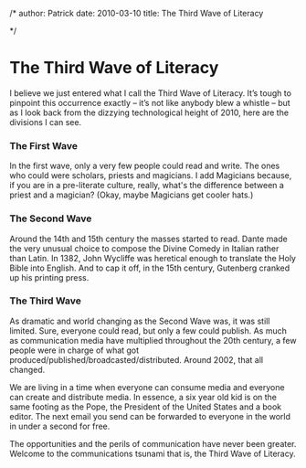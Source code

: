 /*
author: Patrick
date: 2010-03-10
title: The Third Wave of Literacy

*/


# The Third Wave of Literacy


I believe we just entered what I call the Third Wave of Literacy. It’s tough to pinpoint this occurrence exactly – it’s not like anybody blew a whistle – but as I look back from the dizzying technological height of 2010, here are the divisions I can see.

### The First Wave

In the first wave, only a very few people could read and write. The ones who could were scholars, priests and magicians. I add Magicians because, if you are in a pre-literate culture, really, what's the difference between a priest and a magician? (Okay, maybe Magicians get cooler hats.)

### The Second Wave

Around the 14th and 15th century the masses started to read. Dante made the very unusual choice to compose the Divine Comedy in Italian rather than Latin. In 1382, John Wycliffe was heretical enough to translate the Holy Bible into English. And to cap it off, in the 15th century, Gutenberg cranked up his printing press.

### The Third Wave

As dramatic and world changing as the Second Wave was, it was still limited. Sure, everyone could read, but only a few could publish. As much as communication media have multiplied throughout the 20th century,  a few people were in charge of what got produced/published/broadcasted/distributed. Around 2002, that all changed.

We are living in a time when everyone can consume media and everyone can create and distribute media. In essence, a six year old kid is on the same footing as the Pope, the President of the United States and a book editor. The next email you send can be forwarded to everyone in the world in under a second for free.

The opportunities and the perils of communication have never been greater. Welcome to the communications tsunami that is, the Third Wave of Literacy.
